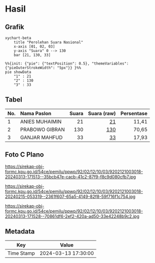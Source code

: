 # Hasil

## Grafik

```mermaid
xychart-beta
    title "Perolehan Suara Nasional"
    x-axis [01, 02, 03]
    y-axis "Suara" 0 --> 130
    bar [21, 130, 33]
```

```mermaid
%%{init: {"pie": {"textPosition": 0.5}, "themeVariables": {"pieOuterStrokeWidth": "5px"}} }%%
pie showData
    "1" : 21
    "2" : 130
    "3" : 33
```

## Tabel

| No. | Nama Paslon    | Suara | Suara (raw) | Persentase |
|:--- |:-------------- | -----:| -----------:| ----------:|
| 1   | ANIES MUHAIMIN | 21    | [21][p-1]   | 11,41      |
| 2   | PRABOWO GIBRAN | 130   | [130][p-2]  | 70,65      |
| 3   | GANJAR MAHFUD  | 33    | [33][p-3]   | 17,93      |


[p-1]: https://github.com/gigit-pemilu/pemilu-2024/blob/main/pilpres/hitung-suara/sub/92-papua-barat/sub/02-manokwari/sub/12-manokwari-barat/sub/1003-wosi/sub/018-tps/sub/paslon-1.txt
[p-2]: https://github.com/gigit-pemilu/pemilu-2024/blob/main/pilpres/hitung-suara/sub/92-papua-barat/sub/02-manokwari/sub/12-manokwari-barat/sub/1003-wosi/sub/018-tps/sub/paslon-2.txt
[p-3]: https://github.com/gigit-pemilu/pemilu-2024/blob/main/pilpres/hitung-suara/sub/92-papua-barat/sub/02-manokwari/sub/12-manokwari-barat/sub/1003-wosi/sub/018-tps/sub/paslon-3.txt

## Foto C Plano

https://sirekap-obj-formc.kpu.go.id/54ce/pemilu/ppwp/92/02/12/10/03/9202121003018-20240313-171513--35bcb47e-cacb-41c2-87f9-f8c9d080cfb7.jpg

https://sirekap-obj-formc.kpu.go.id/54ce/pemilu/ppwp/92/02/12/10/03/9202121003018-20240215-053319--2361f607-65a5-4149-82f8-59f716f1c754.jpg

https://sirekap-obj-formc.kpu.go.id/54ce/pemilu/ppwp/92/02/12/10/03/9202121003018-20240313-171528--70861df6-2ef2-420a-ad50-33e42248b9c2.jpg


## Metadata

| Key        | Value               |
| ---------- | ------------------- |
| Time Stamp | 2024-03-13 17:30:00 |



